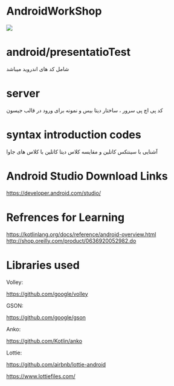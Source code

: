 # AndroidWorkShop
![](https://developer.android.com/static/images/kotlin/hero.svg)



# android/presentatioTest
شامل کد های اندروید میباشد 

# server
کد پی اچ پی سرور ، ساختار دیتا بیس و نمونه برای ورود در قالب جیسون

# syntax introduction codes
آشنایی با سینتکس کاتلین و مقایسه کلاس دیتا کاتلین با کلاس های جاوا


# Android Studio Download Links

https://developer.android.com/studio/

# Refrences for Learning
https://kotlinlang.org/docs/reference/android-overview.html
http://shop.oreilly.com/product/0636920052982.do

# Libraries used
Volley:

https://github.com/google/volley

GSON:

https://github.com/google/gson

Anko:

https://github.com/Kotlin/anko

Lottie:

https://github.com/airbnb/lottie-android

https://www.lottiefiles.com/
